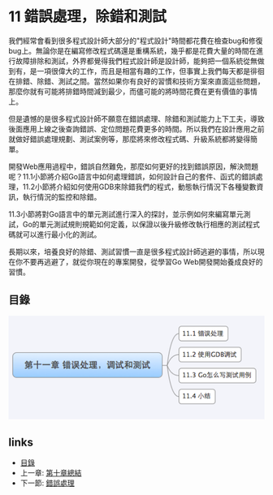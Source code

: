 # 11 錯誤處理，除錯和測試
我們經常會看到很多程式設計師大部分的"程式設計"時間都花費在檢查bug和修復bug上。無論你是在編寫修改程式碼還是重構系統，幾乎都是花費大量的時間在進行故障排除和測試，外界都覺得我們程式設計師是設計師，能夠把一個系統從無做到有，是一項很偉大的工作，而且是相當有趣的工作，但事實上我們每天都是徘徊在排錯、除錯、測試之間。當然如果你有良好的習慣和技術方案來直面這些問題，那麼你就有可能將排錯時間減到最少，而儘可能的將時間花費在更有價值的事情上。

但是遺憾的是很多程式設計師不願意在錯誤處理、除錯和測試能力上下工夫，導致後面應用上線之後查詢錯誤、定位問題花費更多的時間。所以我們在設計應用之前就做好錯誤處理規劃、測試案例等，那麼將來修改程式碼、升級系統都將變得簡單。

開發Web應用過程中，錯誤自然難免，那麼如何更好的找到錯誤原因，解決問題呢？11.1小節將介紹Go語言中如何處理錯誤，如何設計自己的套件、函式的錯誤處理，11.2小節將介紹如何使用GDB來除錯我們的程式，動態執行情況下各種變數資訊，執行情況的監控和除錯。

11.3小節將對Go語言中的單元測試進行深入的探討，並示例如何來編寫單元測試，Go的單元測試規則規範如何定義，以保證以後升級修改執行相應的測試程式碼就可以進行最小化的測試。

長期以來，培養良好的除錯、測試習慣一直是很多程式設計師逃避的事情，所以現在你不要再逃避了，就從你現在的專案開發，從學習Go Web開發開始養成良好的習慣。

## 目錄

![](images/navi11.png?raw=true)

## links
   * [目錄](<preface.md>)
   * 上一章: [第十章總結](<10.4.md>)
   * 下一節: [錯誤處理](<11.1.md>)